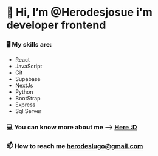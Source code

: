 #  👋 Hi, I’m @Herodesjosue i'm developer frontend
### 🖥️ My skills are: 
* React 
* JavaScript 
* Git
* Supabase 
* NextJs
* Python
* BootStrap
* Express
* Sql Server
### 💻 You can know more about me --> [Here :D](https://herodeslugo.netlify.app/)
###  📫 How to reach me herodeslugo@gmail.com


<!---
Herodesjosue/Herodesjosue is a ✨ special ✨ repository because its `README.md` (this file) appears on your GitHub profile.
You can click the Preview link to take a look at your changes.
--->
